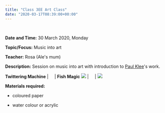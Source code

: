 ```yaml
---
title: "Class 3EE Art Class"
date: "2020-03-17T08:39:00+00:00"
---
```


&nbsp;

**Date and Time:** 30 March 2020, Monday

**Topic/Focus:** Music into art

**Teacher:** Rosa (Ale's mum)

**Description:**
Session on music into art with introduction to [Paul Klee](https://en.wikipedia.org/wiki/Paul_Klee)'s work.

**Twittering Machine** | &nbsp; &nbsp; | **Fish Magic**
[![](/images/twittering_Machine.jpg)](https://en.wikipedia.org/wiki/Twittering_Machine#/media/File:Die_Zwitscher-Maschine_(Twittering_Machine).jpg) | &nbsp; &nbsp; | [![](/images/Fish_Magic.jpg)](https://en.wikipedia.org/wiki/Fish_Magic_(Klee)#/media/File:Paul_Klee,_Swiss_-_Fish_Magic_-_Google_Art_Project.jpg)

**Materials required:**

* coloured paper

* water colour or acrylic

<br/>
<br/>


 